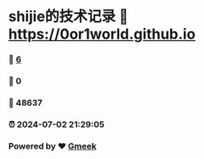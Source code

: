 # shijie的技术记录 :link: https://0or1world.github.io 
### :page_facing_up: [6](https://0or1world.github.io/tag.html) 
### :speech_balloon: 0 
### :hibiscus: 48637 
### :alarm_clock: 2024-07-02 21:29:05 
### Powered by :heart: [Gmeek](https://github.com/Meekdai/Gmeek)
